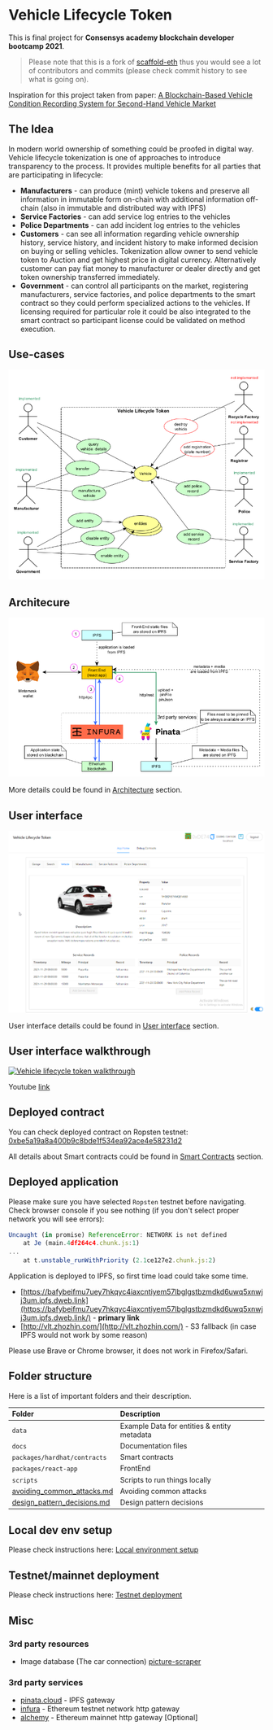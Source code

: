 # Vehicle Lifecycle Token

This is final project for **Consensys academy blockchain developer bootcamp 2021**.

> Please note that this is a fork of [scaffold-eth](https://github.com/scaffold-eth/scaffold-eth) thus you would see a lot of contributors and commits (please check commit history to see what is going on).

Inspiration for this project taken from paper: [A Blockchain-Based Vehicle Condition Recording System for Second-Hand Vehicle Market](https://www.hindawi.com/journals/wcmc/2021/6623251/)

## The Idea

In modern world ownership of something could be proofed in digital way.
Vehicle lifecycle tokenization is one of approaches to introduce transparency to the process.
It provides multiple benefits for all parties that are participating in lifecycle:

- **Manufacturers** - can produce (mint) vehicle tokens and preserve all information in immutable form on-chain with additional information off-chain (also in immutable and distributed way with IPFS)
- **Service Factories** - can add service log entries to the vehicles
- **Police Departments** - can add incident log entries to the vehicles
- **Customers** - can see all information regarding vehicle ownership history, service history, and incident history to make informed decision on buying or selling vehicles. Tokenization allow owner to send vehicle token to Auction and get highest price in digital currency. Alternatively customer can pay fiat money to manufacturer or dealer directly and get token ownership transferred immediately.
- **Government** - can control all participants on the market, registering manufacturers, service factories, and police departments to the smart contract so they could perform specialized actions to the vehicles. If licensing required for particular role it could be also integrated to the smart contract so participant license could be validated on method execution.

## Use-cases

![use cases](docs/images/use-cases.png)

## Architecure

![architecture](docs/images/architecure.png)

More details could be found in [Architecture](docs/architecture.md) section.

## User interface

![user interface](docs/images/ui/3_vehicle.png)

User interface details could be found in [User interface](docs/user-interface.md) section.

## User interface walkthrough

[![Vehicle lifecycle token walkthrough](https://img.youtube.com/vi/7fIWNWd17cs/0.jpg)](https://www.youtube.com/watch?v=7fIWNWd17cs)

Youtube [link](https://www.youtube.com/watch?v=7fIWNWd17cs)

## Deployed contract

You can check deployed contract on Ropsten testnet:
[0xbe5a19a8a400b9c8bde1f534ea92ace4e58231d2](https://ropsten.etherscan.io/address/0xbe5a19a8a400b9c8bde1f534ea92ace4e58231d2)

All details about Smart contracts could be found in [Smart Contracts](docs/smart-contracts.md) section.

## Deployed application

Please make sure you have selected `Ropsten` testnet before navigating. 
Check browser console if you see nothing (if you don't select proper network you will see errors):

```js
Uncaught (in promise) ReferenceError: NETWORK is not defined
    at Je (main.4df264c4.chunk.js:1)
...
    at t.unstable_runWithPriority (2.1ce127e2.chunk.js:2)
```

Application is deployed to IPFS, so first time load could take some time.

- [https://bafybeifmu7uey7hkqyc4iaxcntiyem57lbglgstbzmdkd6uwq5xnwjj3um.ipfs.dweb.link](https://bafybeifmu7uey7hkqyc4iaxcntiyem57lbglgstbzmdkd6uwq5xnwjj3um.ipfs.dweb.link/) - **primary link**
- [http://vlt.zhozhin.com/](http://vlt.zhozhin.com/) - S3 fallback (in case IPFS would not work by some reason)

Please use Brave or Chrome browser, it does not work in Firefox/Safari.

## Folder structure

Here is a list of important folders and their description.

| Folder                       | Description                                            |
|:-----------------------------|:-------------------------------------------------------|
| `data`                       | Example Data for entities & entity metadata            |
| `docs`                       | Documentation files                                    |
| `packages/hardhat/contracts` | Smart contracts                                        |
| `packages/react-app`         | FrontEnd                                               |
| `scripts`                    | Scripts to run things locally                          |
| [avoiding_common_attacks.md](avoiding_common_attacks.md)   | Avoiding common attacks  |
| [design_pattern_decisions.md](design_pattern_decisions.md) | Design pattern decisions |

## Local dev env setup

Please check instructions here: [Local environment setup](docs/local-env-setup.md)

## Testnet/mainnet deployment

Please check instructions here: [Testnet deployment](docs/testnet-deployment.md)

## Misc

### 3rd party resources

- Image database (The car connection) [picture-scraper](https://github.com/nicolas-gervais/predicting-car-price-from-scraped-data/tree/master/picture-scraper)

### 3rd party services

- [pinata.cloud](http://pinata.cloud) - IPFS gateway
- [infura](http://infura.io) - Ethereum testnet network http gateway
- [alchemy](http://alchemy.com) - Ethereum mainnet http gateway \[Optional\]
